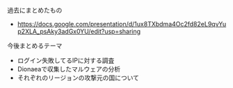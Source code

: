 
過去にまとめたもの
- https://docs.google.com/presentation/d/1ux8TXbdma4Oc2fd82eL9qvYup2XLA_psAky3adGx0YU/edit?usp=sharing

今後まとめるテーマ
- ログイン失敗してるIPに対する調査
- Dionaeaで収集したマルウェアの分析
- それぞれのリージョンの攻撃元の国について

